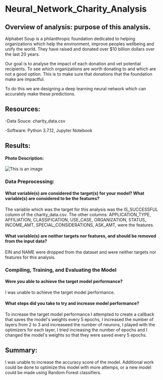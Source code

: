 # Neural_Network_Charity_Analysis

## Overview of analysis: purpose of this analysis.

Alphabet Soup is a philanthropic foundation dedicated to helping organizations which help the environment, improve peoples wellbeing and unify the world. They have raised and donated over $10 billion dollars over the last 20 years. 

Our goal is to analyse the impact of each donation and vet potential recipients. To see which organizations are worth donating to and which are not a good option. This is to make sure that donations that the foundation make are impactful. 

To do this we are designing a deep learning neural network which can accurately make these predictions.

## Resources:

-Data Souce: charity_data.csv

-Software: Python 3.7.12, Jupyter Notebook

## Results:

#### Photo Description: 
![This is an image]()


### Data Preprocessing:
#### What variable(s) are considered the target(s) for your model? What variable(s) are considered to be the features?

The variable which was the target for this analysis was the IS_SUCCESSFUL column of the charity_data.csv. The other columns: APPLICATION_TYPE, AFFILIATION, CLASSIFICATION, USE_CASE, ORGANIZATION, STATUS, INCOME_AMT, SPECIAL_CONSIDERATIONS, ASK_AMT, were the features. 

#### What variable(s) are neither targets nor features, and should be removed from the input data?
EIN and NAME were dropped from the dataset and were neither targets nor features for this analysis. 

### Compiling, Training, and Evaluating the Model

#### Were you able to achieve the target model performance?

I was unable to achieve the target model performance. 

#### What steps did you take to try and increase model performance?

To increase the target model performance I attempted to create a callback that saves the model's weights every 5 epochs, I increased the number of layers from 2 to 3 and increaseed the number of neurons, I played with the optimizers for each layer, I tried increasing the number of epochs and I changed the model's weights so that they were saved every 5 epochs.

## Summary:

I was unable to increase the accuracy score of the model. Additional work could be done to optimize this model with more attemps, or a new model could be made using Random Forest classifiers.

